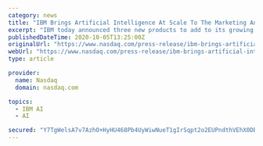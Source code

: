```yaml
---
category: news
title: "IBM Brings Artificial Intelligence At Scale To The Marketing And Media Industry"
excerpt: "IBM today announced three new products to add to its growing suite of AI solutions for brand and publishers. IBM intends to work with industry leaders, including Xandr/AT&T, Magnite, Nielsen, MediaMath,"
publishedDateTime: 2020-10-05T13:25:00Z
originalUrl: "https://www.nasdaq.com/press-release/ibm-brings-artificial-intelligence-at-scale-to-the-marketing-and-media-industry-2020"
webUrl: "https://www.nasdaq.com/press-release/ibm-brings-artificial-intelligence-at-scale-to-the-marketing-and-media-industry-2020"
type: article

provider:
  name: Nasdaq
  domain: nasdaq.com

topics:
  - IBM AI
  - AI

secured: "Y7TgWelsA7v7AzhO+HyHU468Pb4UyWiwNueT1gIrSqpt2o2EUPndthVEhX0DBCauH4UDLbBiXrHu/vK+I8cjV4PtfOiO8PNG7gbmw7qOSNYNF3axh8YaAZkLDtDMLevX2CtEBhWSX+k8kUvlI7Qn8zGvG4Hb2Kc9Qde1RbKNXJ8WSsL7MSA9jSfyPxnlK0GDTLG3WH5bcMEAGGvyjJwOWvsxttKPy540H/vpJnVIKkxhjmP/OzDdsTuMMO4fHNt+M8TviiuvCZ6rWlJG8aMzOJHnfJFEtjRJxX5glu6SxRk/+9rKhX2/tV5/itRg1m9K6JrrZ/vV53Np55ASqjFVdZ9AheZUFjtnvzcg7QjGtYo=;cId9H0w9CNs7tXHWYfY1PQ=="
---
```



